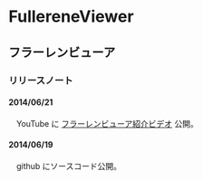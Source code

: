 # FullereneViewer
## フラーレンビューア
### リリースノート

#### 2014/06/21
　YouTube に [フラーレンビューア紹介ビデオ](https://www.youtube.com/watch?v=J_qkGaMuqyE) 公開。

#### 2014/06/19
　github にソースコード公開。
